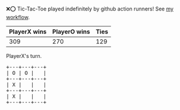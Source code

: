 :x::o: Tic-Tac-Toe played indefinitely by github action runners! See [my workflow](.github/workflows/play.yaml).

|PlayerX wins|PlayerO wins|Ties|
|-|-|-|
|309|270|129|

PlayerX's turn.

<pre>
+---+---+---+
| O | O |   |
+---+---+---+
| X |   |   |
+---+---+---+
| X |   |   |
+---+---+---+
</pre>